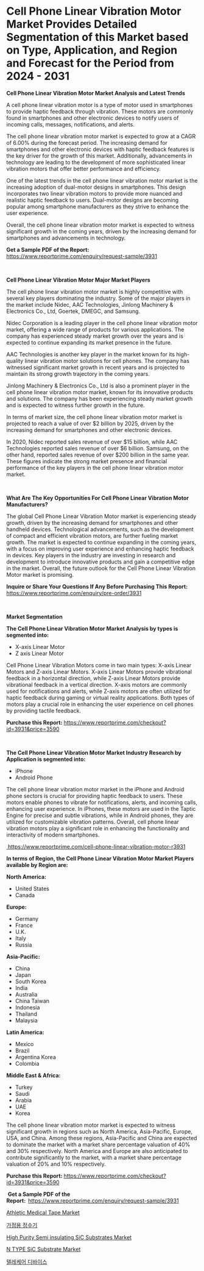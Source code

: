 <p><h1>Cell Phone Linear Vibration Motor Market Provides Detailed Segmentation of this Market based on Type, Application, and Region and Forecast for the Period from 2024 - 2031</h1></p><p><strong>Cell Phone Linear Vibration Motor Market Analysis and Latest Trends</strong></p>
<p><p>A cell phone linear vibration motor is a type of motor used in smartphones to provide haptic feedback through vibration. These motors are commonly found in smartphones and other electronic devices to notify users of incoming calls, messages, notifications, and alerts.</p><p>The cell phone linear vibration motor market is expected to grow at a CAGR of 6.00% during the forecast period. The increasing demand for smartphones and other electronic devices with haptic feedback features is the key driver for the growth of this market. Additionally, advancements in technology are leading to the development of more sophisticated linear vibration motors that offer better performance and efficiency.</p><p>One of the latest trends in the cell phone linear vibration motor market is the increasing adoption of dual-motor designs in smartphones. This design incorporates two linear vibration motors to provide more nuanced and realistic haptic feedback to users. Dual-motor designs are becoming popular among smartphone manufacturers as they strive to enhance the user experience.</p><p>Overall, the cell phone linear vibration motor market is expected to witness significant growth in the coming years, driven by the increasing demand for smartphones and advancements in technology.</p></p>
<p><strong>Get a Sample PDF of the Report:&nbsp;</strong> <a href="https://www.reportprime.com/enquiry/request-sample/3931">https://www.reportprime.com/enquiry/request-sample/3931</a></p>
<p>&nbsp;</p>
<p><strong>Cell Phone Linear Vibration Motor Major Market Players</strong></p>
<p><p>The cell phone linear vibration motor market is highly competitive with several key players dominating the industry. Some of the major players in the market include Nidec, AAC Technologies, Jinlong Machinery & Electronics Co., Ltd, Goertek, DMEGC, and Samsung.</p><p>Nidec Corporation is a leading player in the cell phone linear vibration motor market, offering a wide range of products for various applications. The company has experienced steady market growth over the years and is expected to continue expanding its market presence in the future.</p><p>AAC Technologies is another key player in the market known for its high-quality linear vibration motor solutions for cell phones. The company has witnessed significant market growth in recent years and is projected to maintain its strong growth trajectory in the coming years.</p><p>Jinlong Machinery & Electronics Co., Ltd is also a prominent player in the cell phone linear vibration motor market, known for its innovative products and solutions. The company has been experiencing steady market growth and is expected to witness further growth in the future.</p><p>In terms of market size, the cell phone linear vibration motor market is projected to reach a value of over $2 billion by 2025, driven by the increasing demand for smartphones and other electronic devices.</p><p>In 2020, Nidec reported sales revenue of over $15 billion, while AAC Technologies reported sales revenue of over $6 billion. Samsung, on the other hand, reported sales revenue of over $200 billion in the same year. These figures indicate the strong market presence and financial performance of the key players in the cell phone linear vibration motor market.</p></p>
<p>&nbsp;</p>
<p><strong>What Are The Key Opportunities For Cell Phone Linear Vibration Motor Manufacturers?</strong></p>
<p><p>The global Cell Phone Linear Vibration Motor market is experiencing steady growth, driven by the increasing demand for smartphones and other handheld devices. Technological advancements, such as the development of compact and efficient vibration motors, are further fueling market growth. The market is expected to continue expanding in the coming years, with a focus on improving user experience and enhancing haptic feedback in devices. Key players in the industry are investing in research and development to introduce innovative products and gain a competitive edge in the market. Overall, the future outlook for the Cell Phone Linear Vibration Motor market is promising.</p></p>
<p><strong>Inquire or Share Your Questions If Any Before Purchasing This Report:</strong> <a href="https://www.reportprime.com/enquiry/pre-order/3931">https://www.reportprime.com/enquiry/pre-order/3931</a></p>
<p>&nbsp;</p>
<p><strong>Market Segmentation</strong></p>
<p><strong>The Cell Phone Linear Vibration Motor Market Analysis by types is segmented into:</strong></p>
<p><ul><li>X-axis Linear Motor</li><li>Z axis Linear Motor</li></ul></p>
<p><p>Cell Phone Linear Vibration Motors come in two main types: X-axis Linear Motors and Z-axis Linear Motors. X-axis Linear Motors provide vibrational feedback in a horizontal direction, while Z-axis Linear Motors provide vibrational feedback in a vertical direction. X-axis motors are commonly used for notifications and alerts, while Z-axis motors are often utilized for haptic feedback during gaming or virtual reality applications. Both types of motors play a crucial role in enhancing the user experience on cell phones by providing tactile feedback.</p></p>
<p><strong>Purchase this Report:&nbsp;</strong><a href="https://www.reportprime.com/checkout?id=3931&price=3590">https://www.reportprime.com/checkout?id=3931&price=3590</a></p>
<p>&nbsp;</p>
<p><strong>The Cell Phone Linear Vibration Motor Market Industry Research by Application is segmented into:</strong></p>
<p><ul><li>iPhone</li><li>Android Phone</li></ul></p>
<p><p>The cell phone linear vibration motor market in the iPhone and Android phone sectors is crucial for providing haptic feedback to users. These motors enable phones to vibrate for notifications, alerts, and incoming calls, enhancing user experience. In iPhones, these motors are used in the Taptic Engine for precise and subtle vibrations, while in Android phones, they are utilized for customizable vibration patterns. Overall, cell phone linear vibration motors play a significant role in enhancing the functionality and interactivity of modern smartphones.</p></p>
<p><a href="https://www.reportprime.com/cell-phone-linear-vibration-motor-r3931">&nbsp;https://www.reportprime.com/cell-phone-linear-vibration-motor-r3931</a></p>
<p><strong>In terms of Region, the Cell Phone Linear Vibration Motor Market Players available by Region are:</strong></p>
<p>
    <p> <strong> North America: </strong>
        <ul>
            <li>United States</li>
            <li>Canada</li>
        </ul>
        </p> 
    <p> <strong> Europe: </strong>
        <ul>
            <li>Germany</li>
            <li>France</li>
            <li>U.K.</li>
            <li>Italy</li>
            <li>Russia</li>
        </ul>
        </p> 
    <p> <strong> Asia-Pacific: </strong>
        <ul>
            <li>China</li>
            <li>Japan</li>
            <li>South Korea</li>
            <li>India</li>
            <li>Australia</li>
            <li>China Taiwan</li>
            <li>Indonesia</li>
            <li>Thailand</li>
            <li>Malaysia</li>
        </ul>
        </p> 
    <p> <strong> Latin America: </strong>
        <ul>
            <li>Mexico</li>
            <li>Brazil</li>
            <li>Argentina Korea</li>
            <li>Colombia</li>
        </ul>
        </p> 
    <p> <strong> Middle East & Africa: </strong>
        <ul>
            <li>Turkey</li>
            <li>Saudi</li>
            <li>Arabia</li>
            <li>UAE</li>
            <li>Korea</li>
        </ul>
    </p>
    </p>
<p><p>The cell phone linear vibration motor market is expected to witness significant growth in regions such as North America, Asia-Pacific, Europe, USA, and China. Among these regions, Asia-Pacific and China are expected to dominate the market with a market share percentage valuation of 40% and 30% respectively. North America and Europe are also anticipated to contribute significantly to the market, with a market share percentage valuation of 20% and 10% respectively.</p></p>
<p><strong>Purchase this Report: </strong><a href="https://www.reportprime.com/checkout?id=3931&price=3590">https://www.reportprime.com/checkout?id=3931&price=3590</a></p>
<p>&nbsp;<strong>Get a Sample PDF of the Report:&nbsp;&nbsp;</strong><a href="https://www.reportprime.com/enquiry/request-sample/3931">https://www.reportprime.com/enquiry/request-sample/3931</a></p>
<p><strong></strong></p>
<p><p><a href="https://issuu.com/reportprime-2/docs/athletic-medical-tape-market-size-2030.pptx">Athletic Medical Tape Market</a></p><p><a href="https://github.com/ahmadrevanz10/Market-Research-Report-List-1/blob/main/532123846973.md">가정용 정수기</a></p><p><a href="https://github.com/phuonganhit041011/Market-Research-Report-List-1/blob/main/high-purity-semi-insulating-sic-substrates-market.md">High Purity Semi insulating SiC Substrates Market</a></p><p><a href="https://github.com/nhteumcc68/Market-Research-Report-List-1/blob/main/n-type-sic-substrate-market.md">N TYPE SiC Substrate Market</a></p><p><a href="https://github.com/jimahmed0511/Market-Research-Report-List-1/blob/main/273066446950.md">텔레케어 디바이스</a></p></p>